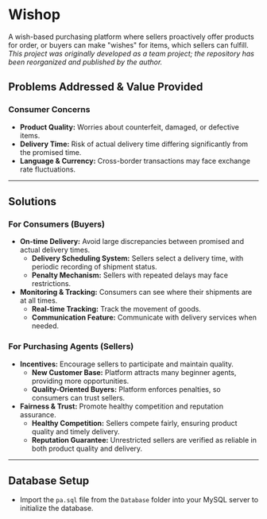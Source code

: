 # Wishop

A wish-based purchasing platform where sellers proactively offer products for order, or buyers can make "wishes" for items, which sellers can fulfill.
*This project was originally developed as a team project; the repository has been reorganized and published by the author.*

## Problems Addressed & Value Provided

### Consumer Concerns
- **Product Quality:** Worries about counterfeit, damaged, or defective items.
- **Delivery Time:** Risk of actual delivery time differing significantly from the promised time.
- **Language & Currency:** Cross-border transactions may face exchange rate fluctuations.

---

## Solutions

### For Consumers (Buyers)
- **On-time Delivery:** Avoid large discrepancies between promised and actual delivery times.
  - **Delivery Scheduling System:** Sellers select a delivery time, with periodic recording of shipment status.
  - **Penalty Mechanism:** Sellers with repeated delays may face restrictions.
- **Monitoring & Tracking:** Consumers can see where their shipments are at all times.
  - **Real-time Tracking:** Track the movement of goods.
  - **Communication Feature:** Communicate with delivery services when needed.

### For Purchasing Agents (Sellers)
- **Incentives:** Encourage sellers to participate and maintain quality.
  - **New Customer Base:** Platform attracts many beginner agents, providing more opportunities.
  - **Quality-Oriented Buyers:** Platform enforces penalties, so consumers can trust sellers.
- **Fairness & Trust:** Promote healthy competition and reputation assurance.
  - **Healthy Competition:** Sellers compete fairly, ensuring product quality and timely delivery.
  - **Reputation Guarantee:** Unrestricted sellers are verified as reliable in both product quality and delivery.

---

## Database Setup
- Import the `pa.sql` file from the `Database` folder into your MySQL server to initialize the database.
